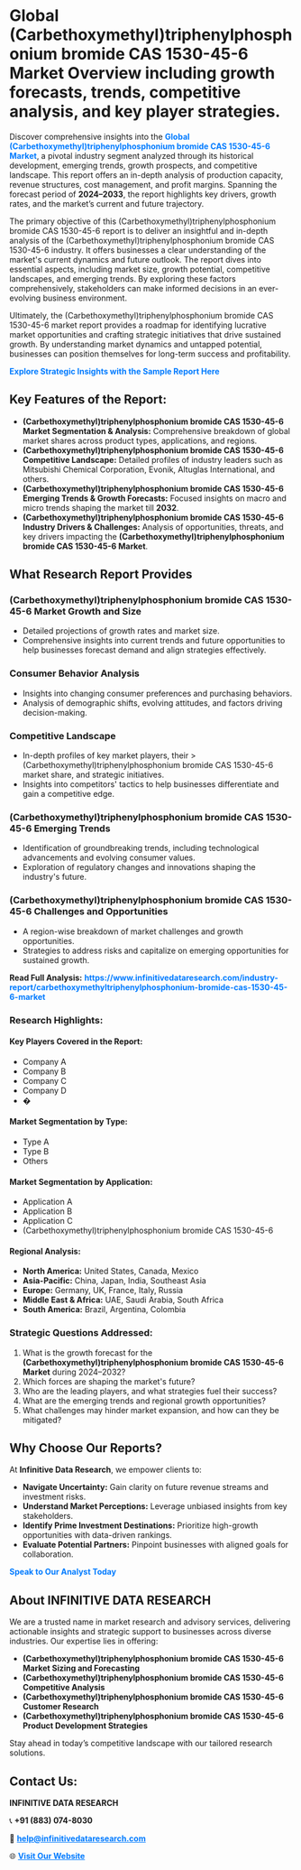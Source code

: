 <h1>Global (Carbethoxymethyl)triphenylphosphonium bromide CAS 1530-45-6 Market Overview including growth forecasts, trends, competitive analysis, and key player strategies.</h1>
<p>
Discover comprehensive insights into the 
<a href="https://www.infinitivedataresearch.com/industry-report/carbethoxymethyltriphenylphosphonium-bromide-cas-1530-45-6-market" rel="dofollow" style="color: #007BFF; text-decoration: none;"><strong>Global (Carbethoxymethyl)triphenylphosphonium bromide CAS 1530-45-6 Market</strong></a>, a pivotal industry segment analyzed through its historical development, emerging trends, growth prospects, and competitive landscape. This report offers an in-depth analysis of production capacity, revenue structures, cost management, and profit margins. Spanning the forecast period of <strong>2024–2033</strong>, the report highlights key drivers, growth rates, and the market’s current and future trajectory.
</p>
<p>
The primary objective of this (Carbethoxymethyl)triphenylphosphonium bromide CAS 1530-45-6 report is to deliver an insightful and in-depth analysis of the (Carbethoxymethyl)triphenylphosphonium bromide CAS 1530-45-6 industry. It offers businesses a clear understanding of the market's current dynamics and future outlook. The report dives into essential aspects, including market size, growth potential, competitive landscapes, and emerging trends. By exploring these factors comprehensively, stakeholders can make informed decisions in an ever-evolving business environment.
</p>
<p>
Ultimately, the (Carbethoxymethyl)triphenylphosphonium bromide CAS 1530-45-6 market report provides a roadmap for identifying lucrative market opportunities and crafting strategic initiatives that drive sustained growth. By understanding market dynamics and untapped potential, businesses can position themselves for long-term success and profitability.
</p>
<p>
<a href="https://www.infinitivedataresearch.com/request-sample/reportId=107584" style="color: #007BFF; text-decoration: none;"><strong>Explore Strategic Insights with the Sample Report Here</strong></a>
</p>

<h2>Key Features of the Report:</h2>
<ul>
<li><strong>(Carbethoxymethyl)triphenylphosphonium bromide CAS 1530-45-6 Market Segmentation & Analysis:</strong> Comprehensive breakdown of global market shares across product types, applications, and regions.</li>
<li><strong>(Carbethoxymethyl)triphenylphosphonium bromide CAS 1530-45-6 Competitive Landscape:</strong> Detailed profiles of industry leaders such as Mitsubishi Chemical Corporation, Evonik, Altuglas International, and others.</li>
<li><strong>(Carbethoxymethyl)triphenylphosphonium bromide CAS 1530-45-6 Emerging Trends & Growth Forecasts:</strong> Focused insights on macro and micro trends shaping the market till <strong>2032</strong>.</li>
<li><strong>(Carbethoxymethyl)triphenylphosphonium bromide CAS 1530-45-6 Industry Drivers & Challenges:</strong> Analysis of opportunities, threats, and key drivers impacting the <strong>(Carbethoxymethyl)triphenylphosphonium bromide CAS 1530-45-6 Market</strong>.</li>
</ul>

<h2>What Research Report Provides</h2>
<h3>(Carbethoxymethyl)triphenylphosphonium bromide CAS 1530-45-6 Market Growth and Size</h3>
<ul>
<li>Detailed projections of growth rates and market size.</li>
<li>Comprehensive insights into current trends and future opportunities to help businesses forecast demand and align strategies effectively.</li>
</ul>

<h3>Consumer Behavior Analysis</h3>
<ul>
<li>Insights into changing consumer preferences and purchasing behaviors.</li>
<li>Analysis of demographic shifts, evolving attitudes, and factors driving decision-making.</li>
</ul>

<h3>Competitive Landscape</h3>
<ul>
<li>In-depth profiles of key market players, their >(Carbethoxymethyl)triphenylphosphonium bromide CAS 1530-45-6 market share, and strategic initiatives.</li>
<li>Insights into competitors' tactics to help businesses differentiate and gain a competitive edge.</li>
</ul>

<h3>(Carbethoxymethyl)triphenylphosphonium bromide CAS 1530-45-6 Emerging Trends</h3>
<ul>
<li>Identification of groundbreaking trends, including technological advancements and evolving consumer values.</li>
<li>Exploration of regulatory changes and innovations shaping the industry's future.</li>
</ul>

<h3>(Carbethoxymethyl)triphenylphosphonium bromide CAS 1530-45-6 Challenges and Opportunities</h3>
<ul>
<li>A region-wise breakdown of market challenges and growth opportunities.</li>
<li>Strategies to address risks and capitalize on emerging opportunities for sustained growth.</li>
</ul>
<p><strong>Read Full Analysis:</strong> <a href="https://www.infinitivedataresearch.com/industry-report/carbethoxymethyltriphenylphosphonium-bromide-cas-1530-45-6-market" rel="dofollow" style="color: #007BFF; text-decoration: none;"><strong>https://www.infinitivedataresearch.com/industry-report/carbethoxymethyltriphenylphosphonium-bromide-cas-1530-45-6-market</strong></a></p>
<h3>Research Highlights:</h3>
<h4>Key Players Covered in the Report:</h4>
<ul><li>Company A</li><li>Company B</li><li>Company C</li><li>Company D</li><li>�</li></ul>
<h4>Market Segmentation by Type:</h4>
<ul><li>Type A</li><li>Type B</li><li>Others</li></ul>
<h4>Market Segmentation by Application:</h4>
<ul><li>Application A</li><li>Application B</li><li>Application C</li><li>(Carbethoxymethyl)triphenylphosphonium bromide CAS 1530-45-6</li></ul>

<h4>Regional Analysis:</h4>
<ul>
<li><strong>North America:</strong> United States, Canada, Mexico</li>
<li><strong>Asia-Pacific:</strong> China, Japan, India, Southeast Asia</li>
<li><strong>Europe:</strong> Germany, UK, France, Italy, Russia</li>
<li><strong>Middle East & Africa:</strong> UAE, Saudi Arabia, South Africa</li>
<li><strong>South America:</strong> Brazil, Argentina, Colombia</li>
</ul>

<h3>Strategic Questions Addressed:</h3>
<ol>
<li>What is the growth forecast for the <strong>(Carbethoxymethyl)triphenylphosphonium bromide CAS 1530-45-6 Market</strong> during 2024–2032?</li>
<li>Which forces are shaping the market's future?</li>
<li>Who are the leading players, and what strategies fuel their success?</li>
<li>What are the emerging trends and regional growth opportunities?</li>
<li>What challenges may hinder market expansion, and how can they be mitigated?</li>
</ol>

<h2>Why Choose Our Reports?</h2>
<p>At <strong>Infinitive Data Research</strong>, we empower clients to:</p>
<ul>
<li><strong>Navigate Uncertainty:</strong> Gain clarity on future revenue streams and investment risks.</li>
<li><strong>Understand Market Perceptions:</strong> Leverage unbiased insights from key stakeholders.</li>
<li><strong>Identify Prime Investment Destinations:</strong> Prioritize high-growth opportunities with data-driven rankings.</li>
<li><strong>Evaluate Potential Partners:</strong> Pinpoint businesses with aligned goals for collaboration.</li>
</ul>
<p><a href="https://www.infinitivedataresearch.com/industry-report/carbethoxymethyltriphenylphosphonium-bromide-cas-1530-45-6-market" rel="dofollow" style="color: #007BFF; text-decoration: none;"><strong>Speak to Our Analyst Today</strong></a></p>

<h2>About INFINITIVE DATA RESEARCH</h2>
<p>We are a trusted name in market research and advisory services, delivering actionable insights and strategic support to businesses across diverse industries. Our expertise lies in offering:</p>
<ul>
<li><strong>(Carbethoxymethyl)triphenylphosphonium bromide CAS 1530-45-6 Market Sizing and Forecasting</strong></li>
<li><strong>(Carbethoxymethyl)triphenylphosphonium bromide CAS 1530-45-6 Competitive Analysis</strong></li>
<li><strong>(Carbethoxymethyl)triphenylphosphonium bromide CAS 1530-45-6 Customer Research</strong></li>
<li><strong>(Carbethoxymethyl)triphenylphosphonium bromide CAS 1530-45-6 Product Development Strategies</strong></li>
</ul>
<p>Stay ahead in today’s competitive landscape with our tailored research solutions.</p>

<h2>Contact Us:</h2>
<p><strong>INFINITIVE DATA RESEARCH</strong></p>
<p>📞 <strong>+91 (883) 074-8030</strong></p>
<p>📧 <strong><a href="mailto:help@infinitivedataresearch.com" style="color: #007BFF;">help@infinitivedataresearch.com</a></strong></p>
<p>🌐 <strong><a href="https://www.infinitivedataresearch.com" rel="dofollow" style="color: #007BFF;">Visit Our Website</a></strong></p>